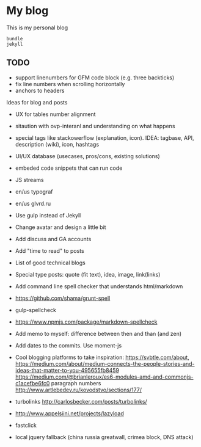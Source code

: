 # My blog

This is my personal blog

```
bundle
jekyll
```

## TODO

 - support linenumbers for GFM code block (e.g. three backticks)
 - fix line numbers when scrolling horizontally
 - anchors to headers

Ideas for blog and posts

 - UX for tables number alignment
 - sitaution with ovp-interanl and understanding on what happens
 - special tags like stackowerflow (explanation, icon). IDEA: tagbase, API, description (wiki), icon, hashtags
 - UI/UX database (usecases, pros/cons, existing solutions)
 - embeded code snippets that can run code
 - JS streams
 - en/us typograf
 - en/us glvrd.ru

 - Use gulp instead of Jekyll
 - Change avatar and design a little bit
 - Add discuss and GA accounts
 - Add "time to read" to posts
 - List of good technical blogs
 - Special type posts: quote (fit text), idea, image, link(links)
 - Add command line spell checker that understands html/markdown
  - https://github.com/shama/grunt-spell
  - gulp-spellcheck
  - https://www.npmjs.com/package/markdown-spellcheck
 - Add memo to myself: difference between then and than (and zen)
 - Add dates to the commits. Use moment-js
 - Cool blogging platforms to take inspiration: https://svbtle.com/about, https://medium.com/about/medium-connects-the-people-stories-and-ideas-that-matter-to-you-495655fb8459
 https://medium.com/@brianleroux/es6-modules-amd-and-commonjs-c1acefbe6fc0
 paragraph numbers http://www.artlebedev.ru/kovodstvo/sections/177/

 - turbolinks http://carlosbecker.com/posts/turbolinks/
 - http://www.appelsiini.net/projects/lazyload
 - fastclick
 - local jquery fallback (china russia greatwall, crimea block, DNS attack)
